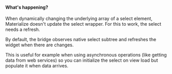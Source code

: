 #### What's happening?

When dynamically changing the underlying array of a select element, Materialize doesn't update the select wrapper. For this to work, the select needs a refresh.

By default, the bridge observes native select subtree and refreshes the widget when there are changes.

This is useful for example when using asynchronous operations (like getting data from web services) so you can initialize the select on view load but populate it when data arrives.
